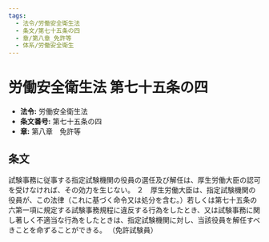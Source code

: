 ```yaml
---
tags:
  - 法令/労働安全衛生法
  - 条文/第七十五条の四
  - 章/第八章_免許等
  - 体系/労働安全衛生
---
```

# 労働安全衛生法 第七十五条の四

- **法令:** 労働安全衛生法
- **条文番号:** 第七十五条の四
- **章:** 第八章　免許等

## 条文
試験事務に従事する指定試験機関の役員の選任及び解任は、厚生労働大臣の認可を受けなければ、その効力を生じない。
２　厚生労働大臣は、指定試験機関の役員が、この法律（これに基づく命令又は処分を含む。）若しくは第七十五条の六第一項に規定する試験事務規程に違反する行為をしたとき、又は試験事務に関し著しく不適当な行為をしたときは、指定試験機関に対し、当該役員を解任すべきことを命ずることができる。
（免許試験員）

